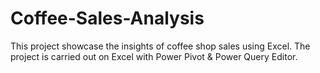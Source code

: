 # Coffee-Sales-Analysis

This project showcase the insights of coffee shop sales using Excel. 
The project is carried out on Excel with Power Pivot & Power Query Editor.
